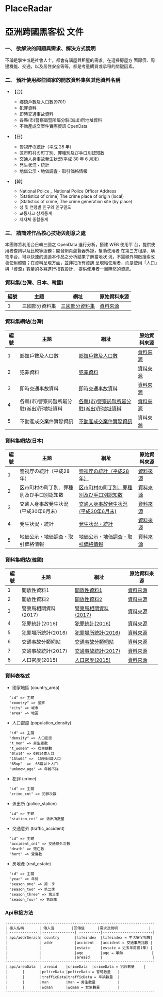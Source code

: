 # PlaceRadar
亞洲跨國黑客松 文件
===

### 一、 欲解決的問題與需求、解決方式說明
不論是學生或是社會人士，都會有購屋與租屋的需求。在選擇房屋方
面房價、周邊機能、交通，以及居住安全等等，都是考量購買或承租的關鍵因素。

### 二、 預計使用那些國家的開放資料集與其他資料名稱
+ 【台】 
  -  鄉鎮戶數及人口數(9701)
	-  犯罪資料
	-  即時交通事故資料
	-  各縣(市)警察局暨所屬分駐(派出)所地址資料
	-  不動產成交案件實際資訊 OpenData
    
+ 【日】 
  -  警視庁の統計（平成 28 年）
	-  区市町村の町丁別、罪種別及び手口別認知数
	-  交通人身事故発生状況(平成 30 年 6 月末)
	-  発生状況・統計
	-  地価公示・地価調査・取引価格情報

+ 【韓】 
  -  National Police _ National Police Officer Address
	-  [Statistics of crime] The crime place of origin (local)
	-  [Statistics of crime] The crime generation site (by place)
	-  성 및 연령별 인구와 인구밀도
	-  교통사고 상세통계
	-  지자체 종합통계
### 三、 請簡述作品核心技術與創意之處
 本團隊將利用台日韓三國之 OpenData 進行分析，搭建 WEB 使用平
台，提供使用者查詢以及比較等服務；開發網頁瀏覽器外掛，幫助使用者
在第三方租屋、購物平台，可以快速的透過本作品之分析結果了解當地狀
況，不需額外開啟搜索改善使用體驗；在資料呈現方面，並非把所有資訊
呈現給使用者，而是使用「人口」與「資源」數量的多寡進行指數設計，
提供使用者一目瞭然的資訊。

### 資料集(台灣、日本、韓國)

|編號| 主題 | 網址 |原始資料來源|
| --- | --- |--- |--- |
|1| 三國部分資料集 | [三國部分資料集](https://docs.google.com/spreadsheets/d/16t37OKHQAwh8CJ4gBMXeVVhQXtLOO6DFTDxbZbrBCHw/edit#gid=1507801228)|[資料來源](https://www.accupass.com/event/1806221006151202784160)


### 資料集網站(台灣)

|編號| 主題 | 網址 |原始資料來源|
| --- | --- |--- |--- |
|1|鄉鎮戶數及人口數|[鄉鎮戶數及人口數](https://www.ris.gov.tw/346)|[資料來源](https://www.ris.gov.tw/346)
|2|犯罪資料|[犯罪資料](https://data.gov.tw/dataset/14200 )|[資料來源](https://data.gov.tw/)
|3|即時交通事故資料|[即時交通事故資料](https://data.gov.tw/dataset/13139) |[資料來源](https://data.gov.tw/)
|4|各縣(市)警察局暨所屬分駐(派出)所地址資料| [各縣(市)警察局暨所屬分駐(派出)所地址資料](https://data.gov.tw/dataset/5958 )|[資料來源](https://data.gov.tw/)
|5|不動產成交案件實際資訊|[不動產成交案件實際資訊](http://plvr.land.moi.gov.tw/DownloadOpenData)|[資料來源](http://plvr.land.moi.gov.tw/DownloadOpenData)

### 資料集網站(日本)

|編號| 主題 | 網址 |原始資料來源|
| --- | --- |--- |--- |
|1| 警視庁の統計（平成28年） | [警視庁の統計（平成28年）](http://www.keishicho.metro.tokyo.jp/about_mpd/jokyo_tokei/tokei/k_tokei28.html)|[資料來源](http://www.keishicho.metro.tokyo.jp/index.html)
|2| 区市町村の町丁別、罪種別及び手口別認知数 |[区市町村の町丁別、罪種別及び手口別認知数](http://www.keishicho.metro.tokyo.jp/about_mpd/jokyo_tokei/jokyo/ninchikensu.html )|[資料來源](http://www.keishicho.metro.tokyo.jp/index.html)
|3|交通人身事故発生状況(平成30年6月末)|[交通人身事故発生状況(平成30年6月末)](http://www.keishicho.metro.tokyo.jp/about_mpd/jokyo_tokei/tokei_jokyo/traffic_accident.html )|[資料來源](http://www.keishicho.metro.tokyo.jp/index.html)
|4|発生状況・統計|[発生状況・統計](http://www.keishicho.metro.tokyo.jp/about_mpd/jokyo_tokei/index.html) |[資料來源](http://www.keishicho.metro.tokyo.jp/index.html)
|5|地価公示・地価調査・取引価格情報|[地価公示・地価調査・取引価格情報](http://www.land.mlit.go.jp/webland/)|[資料來源](http://www.land.mlit.go.jp/webland/)


### 資料集網站(韓國)

|編號| 主題 | 網址 |原始資料來源|
| --- | --- |--- |---|
|1|開放性資料1|[開放性資料1](https://www.data.go.kr/)|[資料來源](https://www.data.go.kr/)
|2|開放性資料2|[開放性資料2](http://kosis.kr/index/index.do)|[資料來源](http://kosis.kr/index/index.do)
|3|警察局相關資料(2017)|[警察局相關資料(2017)](https://www.data.go.kr/dataset/3075501/fileData.do)|[資料來源](https://www.data.go.kr/)
|4|犯罪統計(2016)|[犯罪統計(2016)](https://www.data.go.kr/dataset/3074462/fileData.do)|[資料來源](https://www.data.go.kr/)
|5|犯罪場所統計(2016)|[犯罪場所統計(2016)](https://www.data.go.kr/dataset/3074463/fileData.do)|[資料來源](https://www.data.go.kr/)
|6|交通事故分類網站|[交通事故分類網站](http://taas.koroad.or.kr/web/shp/sbm/initStatsAnals.do?menuId=WEB_KMP_STA)|[資料來源](http://taas.koroad.or.kr/)
|7|交通事故統計(2017)|[交通事故統計(2017)](https://drive.google.com/file/d/18jxqDc70sKAQxZZJeja1a5AX8IqRzsoS/view?usp=sharing)|[資料來源](http://taas.koroad.or.kr/web/shp/sbm/initStatsAnals.do?menuId=WEB_KMP_STA)
|8|人口密度(2015)|[人口密度(2015)](http://kosis.kr/statHtml/statHtml.do?orgId=110&tblId=DT_11001N_2013_A001&vw_cd=MT_OTITLE&list_id=110_11001_006_01&scrId=&seqNo=&lang_mode=ko&obj_var_id=&itm_id=&conn_path=E1#)|[資料來源](http://taas.koroad.or.kr/web/shp/sbm/initStatsAnals.do?menuId=WEB_KMP_STA)



### 資料表格式
* 國家地區 (country_area)
```php=1
  "id" => 主鍵
  "country" => 國家
  "city" => 城市
  "area" => 地區
```

* 人口密度 (population_density)
```php=1
  "id" => 主鍵
  "density" => 人口密度
  "t_men" => 男生總數
  "t_women" => 女生總數
  "0to14" => 0到14歲人口
  "15to64" =>  15到64歲人口
  "65up"  =>  65歲以上人口
  "unknow_age" => 年齡不詳
```

* 犯罪 (crime) 
```php=1
  "id" => 主鍵
  "crime_cnt" => 犯罪次數
```

* 派出所 (police_station) 
```php=1
  "id" => 主鍵
  "station_cnt" => 派出所數量
```
* 交通意外 (traffic_accident) 
```php=1
  "id" => 主鍵
  "accident_cnt" => 交通意外次數
  "death" => 死亡數
  "hurt" => 受傷數
```



* 房地產 (real_estate)
```php=1
  "id" => 主鍵
  "year" => 年份
  "season_one" => 第一季
  "season_two" => 第二季
  "season_three" => 第三季
  "season_four" => 第四季
```

### Api串接方法
```
---------------------------------------------------------------------
| 接入名稱       | 傳入值        |回傳值      |需求及說明              |
| ------------- |---------------| ----------|-----------------------|
| api/addrSerach| country       |lifeindex  |lifeindex = 生活安全指數|
|               | addr          |accident   |accident = 交通事故指數 |
|               |               |estate     |estate = 近五年房價(季) |
|               |               |age        |age = 年齡             |
|               |               |areaid     |                       |
---------------------------------------------------------------------
| api/areaData  | areaid	|crimeData  |crimeData = 犯罪數量    |
|		|		|policeData |policeData = 警局數量   |
|		|		|trafficData|trafficData = 車禍數量  |
|		|		|man	    |man = 男生數量          |
|		|		|woman	    |woman = 女生數量        |
---------------------------------------------------------------------

```
